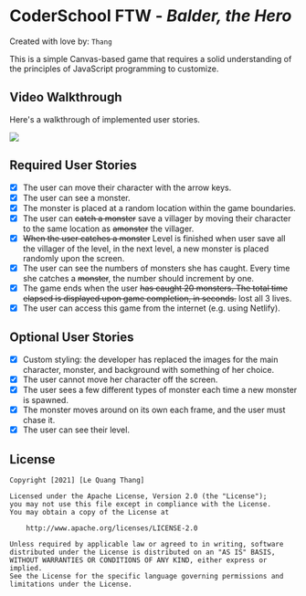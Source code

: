 # CoderSchool FTW - _Balder, the Hero_

Created with love by: `Thang`

This is a simple Canvas-based game that requires a solid understanding of the principles of JavaScript programming to customize.

## Video Walkthrough

Here's a walkthrough of implemented user stories.

![](http://g.recordit.co/6Hjnk3nhUN.gif)

## Required User Stories

- [x] The user can move their character with the arrow keys.
- [x] The user can see a monster.
- [x] The monster is placed at a random location within the game boundaries.
- [x] The user can ~~catch a monster~~ save a villager by moving their character to the same location as ~~amonster~~ the villager.
- [x] ~~When the user catches a monster~~ Level is finished when user save all the villager of the level, in the next level, a new monster is placed randomly upon the screen.
- [x] The user can see the numbers of monsters she has caught. Every time she catches a ~~monster~~, the number should increment by one.
- [x] The game ends when the user ~~has caught 20 monsters. The total time elapsed is displayed upon game completion, in seconds.~~ lost all 3 lives.
- [x] The user can access this game from the internet (e.g. using Netlify).

## Optional User Stories

- [x] Custom styling: the developer has replaced the images for the main character, monster, and background with something of her choice.
- [x] The user cannot move her character off the screen.
- [x] The user sees a few different types of monster each time a new monster is spawned.
- [x] The monster moves around on its own each frame, and the user must chase it.
- [x] The user can see their level.

## License

    Copyright [2021] [Le Quang Thang]

    Licensed under the Apache License, Version 2.0 (the "License");
    you may not use this file except in compliance with the License.
    You may obtain a copy of the License at

        http://www.apache.org/licenses/LICENSE-2.0

    Unless required by applicable law or agreed to in writing, software
    distributed under the License is distributed on an "AS IS" BASIS,
    WITHOUT WARRANTIES OR CONDITIONS OF ANY KIND, either express or implied.
    See the License for the specific language governing permissions and
    limitations under the License.
